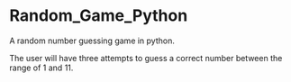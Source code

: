 # Random_Game_Python
A random number guessing game in python.

The user will have three attempts to guess a correct number between the range of 1 and 11.
